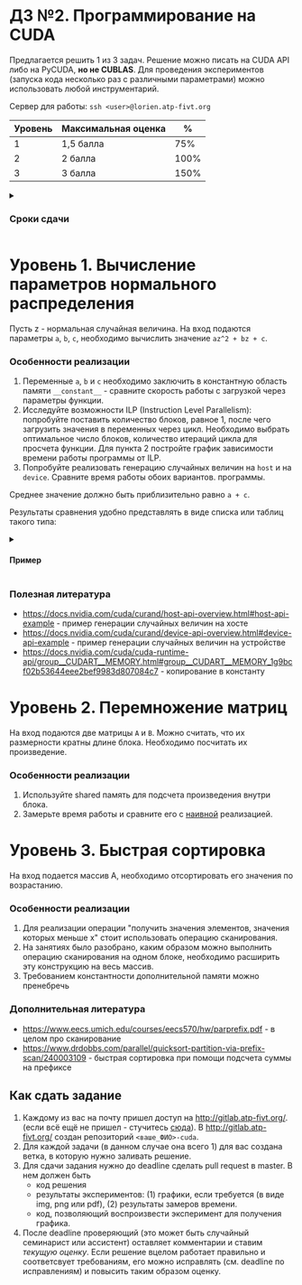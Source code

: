 # ДЗ №2. Программирование на CUDA
Предлагается решить 1 из 3 задач. Решение можно писать на CUDA API либо на PyCUDA, **но не CUBLAS**. Для проведения экспериментов (запуска кода несколько раз с различными параметрами) можно использовать любой инструментарий.

Сервер для работы: `ssh <user>@lorien.atp-fivt.org`

|Уровень|Максимальная оценка|%|
|---|---|---|
|1|1,5 балла|75%|
|2|2 балла|100%|
|3|3 балла|150%|

<p>
<details>
<summary markdown="span"><h3> Сроки сдачи </h3></summary>

| Группа | Soft deadline | Hard deadline (-50%) |
| ---      |  ------  |------|
|Б05-812|24.10, 23:59|31.10, 23:59|
|Б05-824 и Б05-825|24.10, 23:59|31.10, 23:59|
|Б05-822|18.10, 23:59|25.10, 23:59|
|Б05-811|19.10, 23:59|26.10, 23:59|
|Б05-821 и Б05-831|19.10, 23:59|26.10, 23:59|
|Б05-813|20.10, 23:59|27.10, 23:59|
|Б05-823|20.10, 23:59|27.10, 23:59|
|Б05-826|20.10, 23:59|27.10, 23:59|

Исправлять коды после комментариев можно в течение месяца после проверки.

</details>
</p>

# Уровень 1. Вычисление параметров нормального распределения
Пусть z - нормальная случайная величина. 
На вход подаются параметры `a`, `b`, `c`, необходимо вычислить значение `az^2 + bz + c`.

### Особенности реализации
1. Переменные `a`, `b` и `c` необходимо заключить в константную область памяти `__constant__` - сравните скорость работы с загрузкой через параметры функции.
2. Исследуйте возможности ILP (Instruction Level Parallelism): попробуйте поставить количество блоков, равное 1, после чего загрузить значения в переменных через цикл. Необходимо выбрать оптимальное число блоков, количество итераций цикла для просчета функции. Для пункта 2 постройте график зависимости времени работы программы от ILP.
3. Попробуйте реализовать генерацию случайных величин на `host` и на `device`. Сравните время работы обоих вариантов. программы.

Среднее значение должно быть приблизительно равно `a + c`.

Результаты сравнения удобно представлять в виде списка или таблиц такого типа:

<p>
<details>
<summary markdown="span"><h4> Пример</h4> </summary>

#### Задание 1
|Программа|Время работы|
|---|---|
|Передача переменных через аргументв|0.xxx|
|Использование констант|0.yyy|

</details>
</p>

### Полезная литература

* https://docs.nvidia.com/cuda/curand/host-api-overview.html#host-api-example - пример генерации случайных величин на хосте
* https://docs.nvidia.com/cuda/curand/device-api-overview.html#device-api-example - пример генерации случайных величин на устройстве
* https://docs.nvidia.com/cuda/cuda-runtime-api/group__CUDART__MEMORY.html#group__CUDART__MEMORY_1g9bcf02b53644eee2bef9983d807084c7 - копирование в константу

# Уровень 2. Перемножение матриц

На вход подаются две матрицы `A` и `B`. Можно считать, что их размерности кратны длине блока. Необходимо посчитать их произведение.

### Особенности реализации

1. Используйте shared память для подсчета произведения внутри блока.
2. Замерьте время работы и сравните его с [наивной](https://github.com/akhtyamovpavel/ParallelComputationExamples/blob/master/CUDA/03.5-matrix-multiplication-example/) реализацией.

# Уровень 3. Быстрая сортировка

На вход подается массив A, необходимо отсортировать его значения по возрастанию.

### Особенности реализации
1. Для реализации операции "получить значения элементов, значения которых меньше x" стоит использовать операцию сканирования.
2. На занятиях было разобрано, каким образом можно выполнить операцию сканирования на одном блоке, необходимо расширить эту конструкцию на весь массив.
3. Требованием константности дополнительной памяти можно пренебречь

### Дополнительная литература
* https://www.eecs.umich.edu/courses/eecs570/hw/parprefix.pdf - в целом про сканирование
* https://www.drdobbs.com/parallel/quicksort-partition-via-prefix-scan/240003109 - быстрая сортировка при помощи подсчета суммы на префиксе

## Как сдать задание

1. Каждому из вас на почту пришел доступ на http://gitlab.atp-fivt.org/. (если всё ещё не пришел - стучитесь [сюда](https://forms.gle/SSL2e7FhE5iEdSoa9)). В http://gitlab.atp-fivt.org/ создан репозиторий `<ваше_ФИО>-cuda`.
2. Для каждой задачи (в данном случае она всего 1) для вас создана ветка, в которую нужно заливать решение.
3. Для сдачи задания нужно до deadline сделать pull request в master. В нем должен быть
    - код решения
    - результаты экспериментов: (1) графики, если требуется (в виде img, png или pdf), (2) результаты замеров времени.
    - код, позволяющий воспроизвести эксперимент для получения графика.
4. После deadline проверяющий (это может быть случайный семинарист или ассистент) оставляет комментарии и ставим *текущую оценку*. Если решение вцелом работает правильно и соответсвует требованиям, его можно исправлять (см. deadline по исправлениям) и повысить таким образом оценку.


